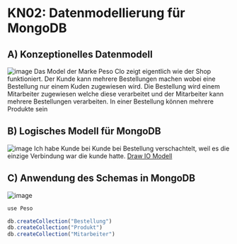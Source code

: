 # KN02: Datenmodellierung für MongoDB

## A) Konzeptionelles Datenmodell
![image](https://github.com/Ilija44/m165/assets/113606362/b4b3c0cc-74cd-470e-9c1f-895215b9d9f2)
Das Model der Marke Peso Clo zeigt eigentlich wie der Shop funktioniert. Der Kunde kann mehrere Bestellungen machen wobei eine Bestellung nur einem Kuden zugewiesen wird. Die Bestellung wird einem Mitarbeiter zugewiesen welche diese verarbeitet und der Mitarbeiter kann mehrere Bestellungen verarbeiten. In einer Bestellung können mehrere Produkte sein 


## B) Logisches Modell für MongoDB
![image](https://github.com/Ilija44/m165/assets/113606362/2203b72c-b911-4c8a-9c87-bbb338cc2466)
Ich habe Kunde bei Kunde bei Bestellung verschachtelt, weil es die einzige Verbindung war die kunde hatte.
[Draw IO Modell](https://github.com/Ilija44/m165/blob/main/KN02/kn02.md)


## C) Anwendung des Schemas in MongoDB
![image](https://github.com/Ilija44/m165/assets/113606362/99318646-5e27-4d23-bbe0-0ce31ee6dbd0)

```js
use Peso

db.createCollection("Bestellung")
db.createCollection("Produkt")
db.createCollection("Mitarbeiter")
```

